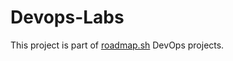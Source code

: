 # Devops-Labs

This project is part of [roadmap.sh](https://roadmap.sh/projects/server-stats) DevOps projects.
